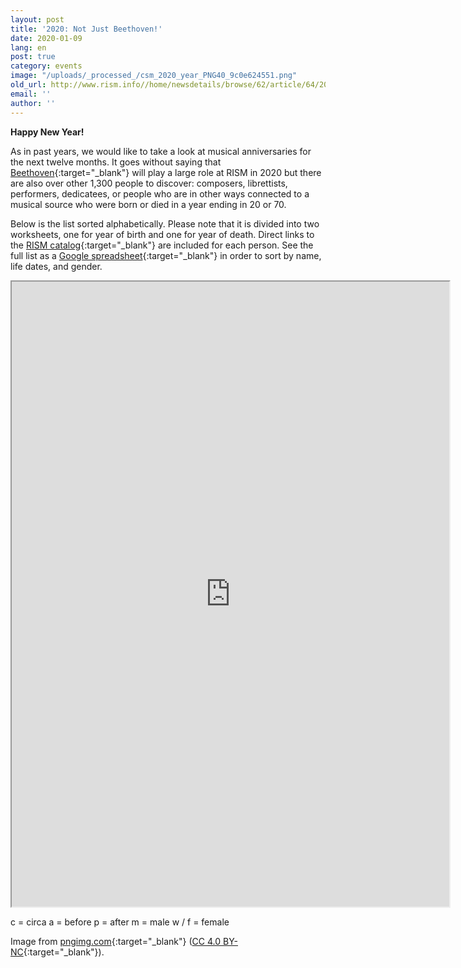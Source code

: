 ```yaml
---
layout: post
title: '2020: Not Just Beethoven!'
date: 2020-01-09
lang: en
post: true
category: events
image: "/uploads/_processed_/csm_2020_year_PNG40_9c0e624551.png"
old_url: http://www.rism.info//home/newsdetails/browse/62/article/64/2020-not-just-beethoven.html
email: ''
author: ''
---
```



**Happy New Year!**

As in past years, we would like to take a look at musical anniversaries for the next twelve months. It goes without saying that [Beethoven](https://opac.rism.info/search?View=rism&q=Beethoven,%20Ludwig%20van){:target="_blank"} will play a large role at RISM in 2020 but there are also over other 1,300 people to discover: composers, librettists, performers, dedicatees, or people who are in other ways connected to a musical source who were born or died in a year ending in 20 or 70.

Below is the list sorted alphabetically. Please note that it is divided into two worksheets, one for year of birth and one for year of death. Direct links to the [RISM catalog](https://opac.rism.info/){:target="_blank"} are included for each person. See the full list as a [Google spreadsheet](https://docs.google.com/spreadsheets/d/1qA387xfjPIN6idKQtWDA0b78MkmfWoOMeEXo2VKh5lM/edit?usp=sharing){:target="_blank"} in order to sort by name, life dates, and gender.

<iframe src="https://docs.google.com/spreadsheets/d/e/2PACX-1vQ5jb_JINwr4EdKBFB-LY8QENuy6-yxWeZThh8_sWwhhDf9T-diqsr5UqVxosz7cyrfWrvNVRfF8bkB/pubhtml?widget=true&amp;headers=false" width="700" height="1000"></iframe>

c = circa
a = before
p = after
m = male
w / f = female

Image from [pngimg.com](http://pngimg.com/download/80755){:target="_blank"} ([CC 4.0 BY-NC](https://creativecommons.org/licenses/by-nc/4.0/){:target="_blank"}).